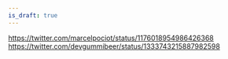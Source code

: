 ```yaml
---
is_draft: true
---
```


https://twitter.com/marcelpociot/status/1176018954986426368
https://twitter.com/devgummibeer/status/1333743215887982598